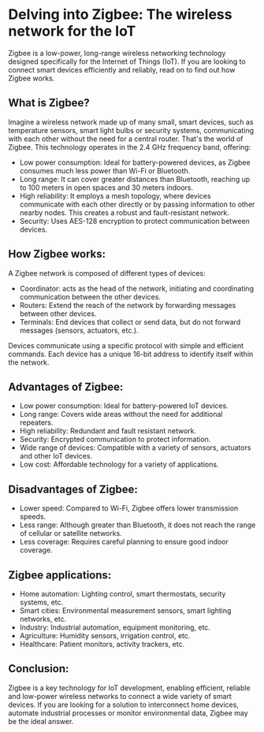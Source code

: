 # Delving into Zigbee: The wireless network for the IoT

Zigbee is a low-power, long-range wireless networking technology designed specifically for the Internet of Things (IoT). If you are looking to connect smart devices efficiently and reliably, read on to find out how Zigbee works.

## What is Zigbee?

Imagine a wireless network made up of many small, smart devices, such as temperature sensors, smart light bulbs or security systems, communicating with each other without the need for a central router. That's the world of Zigbee. This technology operates in the 2.4 GHz frequency band, offering:

- Low power consumption: Ideal for battery-powered devices, as Zigbee consumes much less power than Wi-Fi or Bluetooth.
- Long range: It can cover greater distances than Bluetooth, reaching up to 100 meters in open spaces and 30 meters indoors.
- High reliability: It employs a mesh topology, where devices communicate with each other directly or by passing information to other nearby nodes. This creates a robust and fault-resistant network.
- Security: Uses AES-128 encryption to protect communication between devices.

## How Zigbee works:

A Zigbee network is composed of different types of devices:

- Coordinator: acts as the head of the network, initiating and coordinating communication between the other devices.
- Routers: Extend the reach of the network by forwarding messages between other devices.
- Terminals: End devices that collect or send data, but do not forward messages (sensors, actuators, etc.).

Devices communicate using a specific protocol with simple and efficient commands. Each device has a unique 16-bit address to identify itself within the network.

## Advantages of Zigbee:

- Low power consumption: Ideal for battery-powered IoT devices.
- Long range: Covers wide areas without the need for additional repeaters.
- High reliability: Redundant and fault resistant network.
- Security: Encrypted communication to protect information.
- Wide range of devices: Compatible with a variety of sensors, actuators and other IoT devices.
- Low cost: Affordable technology for a variety of applications.

## Disadvantages of Zigbee:

- Lower speed: Compared to Wi-Fi, Zigbee offers lower transmission speeds.
- Less range: Although greater than Bluetooth, it does not reach the range of cellular or satellite networks.
- Less coverage: Requires careful planning to ensure good indoor coverage.

## Zigbee applications:

- Home automation: Lighting control, smart thermostats, security systems, etc.
- Smart cities: Environmental measurement sensors, smart lighting networks, etc.
- Industry: Industrial automation, equipment monitoring, etc.
- Agriculture: Humidity sensors, irrigation control, etc.
- Healthcare: Patient monitors, activity trackers, etc.

## Conclusion:

Zigbee is a key technology for IoT development, enabling efficient, reliable and low-power wireless networks to connect a wide variety of smart devices. If you are looking for a solution to interconnect home devices, automate industrial processes or monitor environmental data, Zigbee may be the ideal answer.